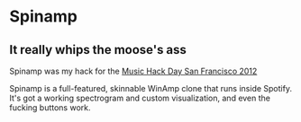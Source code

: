 # Spinamp
## It really whips the moose's ass

Spinamp was my hack for the [Music Hack Day San Francisco 2012][mhd]

Spinamp is a full-featured, skinnable WinAmp clone that runs inside Spotify.
It's got a working spectrogram and custom visualization, and even the fucking
buttons work.

[mhd]: sf.musichackday.org/2012/
